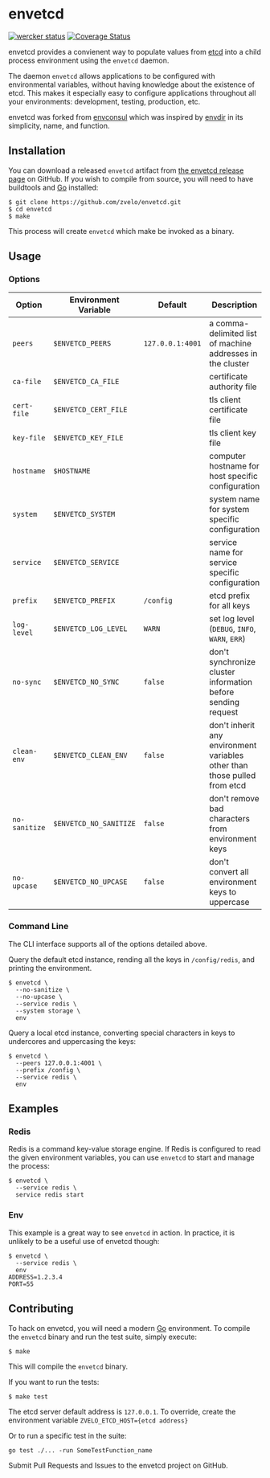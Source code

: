 envetcd
=========

[![wercker status](https://app.wercker.com/status/7af57352c44ae04c4d6546ecf86a6deb/s "wercker status")](https://app.wercker.com/project/bykey/7af57352c44ae04c4d6546ecf86a6deb) [![Coverage Status](https://img.shields.io/coveralls/zvelo/envetcd.svg)](https://coveralls.io/r/zvelo/envetcd)

envetcd provides a convienent way to populate values from [etcd][] into a child process environment using the `envetcd` daemon.

The daemon `envetcd` allows applications to be configured with environmental variables, without having knowledge about the existence of etcd. This makes it especially easy to configure applications throughout all your environments: development, testing, production, etc.

envetcd was forked from [envconsul][] which was inspired by [envdir][] in its simplicity, name, and function.

Installation
------------
You can download a released `envetcd` artifact from [the envetcd release page][Releases] on GitHub. If you wish to compile from source, you will need to have buildtools and [Go][] installed:

```shell
$ git clone https://github.com/zvelo/envetcd.git
$ cd envetcd
$ make
```

This process will create `envetcd` which make be invoked as a binary.


Usage
-----

### Options

| Option        | Environment Variable   | Default          | Description                                                               |
| ------------- | ---------------------- | ---------------- | ------------------------------------------------------------------------- |
| `peers`       | `$ENVETCD_PEERS`       | `127.0.0.1:4001` | a comma-delimited list of machine addresses in the cluster                |
| `ca-file`     | `$ENVETCD_CA_FILE`     |                  | certificate authority file                                                |
| `cert-file`   | `$ENVETCD_CERT_FILE`   |                  | tls client certificate file                                               |
| `key-file`    | `$ENVETCD_KEY_FILE`    |                  | tls client key file                                                       |
| `hostname`    | `$HOSTNAME`            |                  | computer hostname for host specific configuration                         |
| `system`      | `$ENVETCD_SYSTEM`      |                  | system name for system specific configuration                             |
| `service`     | `$ENVETCD_SERVICE`     |                  | service name for service specific configuration                           |
| `prefix`      | `$ENVETCD_PREFIX`      | `/config`        | etcd prefix for all keys                                                  |
| `log-level`   | `$ENVETCD_LOG_LEVEL`   | `WARN`           | set log level (`DEBUG`, `INFO`, `WARN`, `ERR`)                            |
| `no-sync`     | `$ENVETCD_NO_SYNC`     | `false`          | don't synchronize cluster information before sending request              |
| `clean-env`   | `$ENVETCD_CLEAN_ENV`   | `false`          | don't inherit any environment variables other than those pulled from etcd |
| `no-sanitize` | `$ENVETCD_NO_SANITIZE` | `false`          | don't remove bad characters from environment keys                         |
| `no-upcase`   | `$ENVETCD_NO_UPCASE`   | `false`          | don't convert all environment keys to uppercase                           |

### Command Line

The CLI interface supports all of the options detailed above.

Query the default etcd instance, rending all the keys in `/config/redis`, and printing the environment.

```shell
$ envetcd \
  --no-sanitize \
  --no-upcase \
  --service redis \
  --system storage \
  env
```

Query a local etcd instance, converting special characters in keys to undercores and uppercasing the keys:

```shell
$ envetcd \
  --peers 127.0.0.1:4001 \
  --prefix /config \
  --service redis \
  env
```

Examples
--------
### Redis
Redis is a command key-value storage engine. If Redis is configured to read the given environment variables, you can use `envetcd` to start and manage the process:

```shell
$ envetcd \
  --service redis \
  service redis start
```

### Env
This example is a great way to see `envetcd` in action. In practice, it is unlikely to be a useful use of envetcd though:

```shell
$ envetcd \
  --service redis \
  env
ADDRESS=1.2.3.4
PORT=55
```

Contributing
------------
To hack on envetcd, you will need a modern [Go][] environment. To compile the `envetcd` binary and run the test suite, simply execute:

```shell
$ make
```

This will compile the `envetcd` binary.

If you want to run the tests:

```shell
$ make test
```
The etcd server default address is `127.0.0.1`. To override, create the environment variable `ZVELO_ETCD_HOST={etcd address}`

Or to run a specific test in the suite:

```shell
go test ./... -run SomeTestFunction_name
```

Submit Pull Requests and Issues to the envetcd project on GitHub.

[envconsul]: https://github.com/hashicorp/envconsul "Read and set environmental variables for processes from Consul"
[etcd]: https://github.com/coreos/etcd "A highly-available key value store for shared configuration and service discovery"
[envdir]: http://cr.yp.to/daemontools/envdir.html "envdir"
[Releases]: https://github.com/zvelo/envetcd/releases "envetcd releases page"
[Go]: http://golang.org "Go the language"
